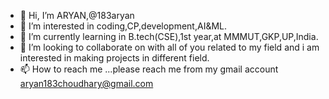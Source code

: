 - 👋 Hi, I’m ARYAN,@183aryan
- 👀 I’m interested in coding,CP,development,AI&ML.
- 🌱 I’m currently learning in B.tech(CSE),1st year,at MMMUT,GKP,UP,India.
- 💞️ I’m looking to collaborate on with all of you related to my field and i am interested in making projects in different field.
- 📫 How to reach me ...please reach me from my gmail account aryan183choudhary@gmail.com

<!---
183aryan/183aryan is a ✨ special ✨ repository because its `README.md` (this file) appears on your GitHub profile.
You can click the Preview link to take a look at your changes.
--->
